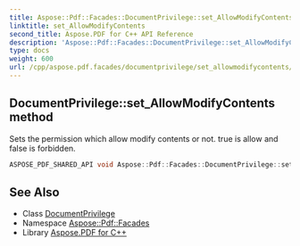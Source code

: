 ```yaml
---
title: Aspose::Pdf::Facades::DocumentPrivilege::set_AllowModifyContents method
linktitle: set_AllowModifyContents
second_title: Aspose.PDF for C++ API Reference
description: 'Aspose::Pdf::Facades::DocumentPrivilege::set_AllowModifyContents method. Sets the permission which allow modify contents or not. true is allow and false is forbidden in C++.'
type: docs
weight: 600
url: /cpp/aspose.pdf.facades/documentprivilege/set_allowmodifycontents/
---
```

## DocumentPrivilege::set_AllowModifyContents method


Sets the permission which allow modify contents or not. true is allow and false is forbidden.

```cpp
ASPOSE_PDF_SHARED_API void Aspose::Pdf::Facades::DocumentPrivilege::set_AllowModifyContents(bool value)
```

## See Also

* Class [DocumentPrivilege](../)
* Namespace [Aspose::Pdf::Facades](../../)
* Library [Aspose.PDF for C++](../../../)
